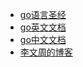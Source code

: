 - [go语言圣经](https://docs.hacknode.org/gopl-zh/ch11/ch11-02.html)
- [go英文文档](https://golang.org/pkg/)
- [go中文文档](https://studygolang.com/pkgdoc)
- [李文周的博客](https://www.liwenzhou.com/)
